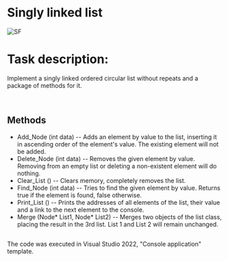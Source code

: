 # Singly linked list
![SF](https://user-images.githubusercontent.com/76991612/203043464-80f7ea45-2639-477f-a786-1208df08cd39.jpg)
# Task description:
Implement a singly linked ordered circular list without repeats and a package of methods for it.
 
 
 &nbsp;



## Methods

- Add_Node (int data)  --  Adds an element by value to the list, inserting it in ascending order of the element's value. The existing element will not be added.
- Delete_Node (int data)  --  Removes the given element by value. Removing from an empty list or deleting a non-existent element will do nothing.
- Clear_List ()  -- Clears memory, completely removes the list.
- Find_Node (int data) --  Tries to find the given element by value. Returns true if the element is found, false otherwise.
- Print_List () -- Prints the addresses of all elements of the list, their value and a link to the next element to the console.
- Merge (Node* List1, Node* List2) --  Merges two objects of the list class, placing the result in the 3rd list. List 1 and List 2 will remain unchanged.

##
The code was executed in Visual Studio 2022, "Console application" template.
